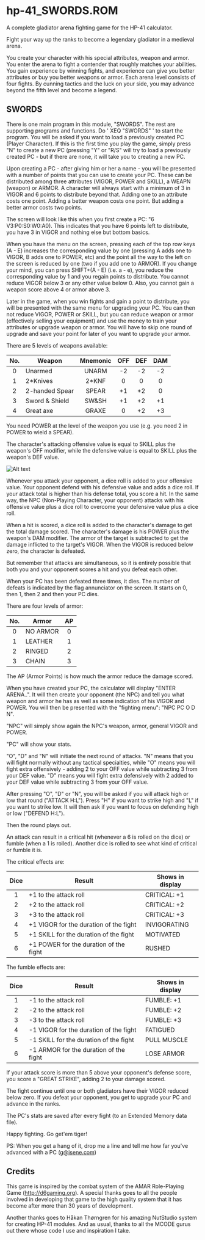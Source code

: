# hp-41_SWORDS.ROM
A complete gladiator arena fighting game for the HP-41 calculator.

Fight your way up the ranks to become a legendary gladiator in a medieval arena.

You create your character with his special attributes, weapon and armor. You enter the arena to fight a contender that roughly matches your abilities. You gain experience by winning fights, and experience can give you better attributes or buy you better weapons or armor. Each arena level consists of four fights. By cunning tactics and the luck on your side, you may advance beyond the fifth level and become a legend.

## SWORDS

There is one main program in this module, "SWORDS". The rest are supporting programs and functions. Do ' XEQ "SWORDS" ' to start the program. You will be asked if you want to load a previously created PC (Player Character). If this is the first time you play the game, simply press "N" to create a new PC (pressing "Y" or "R/S" will try to load a previously created PC - but if there are none, it will take you to creating a new PC.

Upon creating a PC - after giving him or her a name - you will be presented with a number of points that you can use to create your PC. These can be distributed among three attributes (VIGOR, POWER and SKILL), a WEAPN (weapon) or ARMOR. A character will always start with a minimum of 3 in VIGOR and 6 points to distribute beyond that. Adding one to an attribute costs one point. Adding a better weapon costs one point. But adding a better armor costs two points.

The screen will look like this when you first create a PC: "6 V3:P0:S0:W0:A0). This indicates that you have 6 points left to distribute, you have 3 in VIGOR and nothing else but bottom basics.

When you have the menu on the screen, pressing each of the top row keys (A - E) increases the corresponding value by one (pressing A adds one to VIGOR, B adds one to POWER, etc) and the point all the way to the left on the screen is reduced by one (two if you add one to ARMOR). If you change your mind, you can press SHIFT+(A - E) (i.e. a - e), you reduce the corresponding value by 1 and you regain points to distribute. You cannot reduce VIGOR below 3 or any other value below 0. Also, you cannot gain a weapon score above 4 or armor above 3.

Later in the game, when you win fights and gain a point to distribute, you will be presented with the same menu for upgrading your PC. You can then not reduce VIGOR, POWER or SKILL, but you can reduce weapon or armor (effectively selling your equipment) and use the money to train your attributes or upgrade weapon or armor. You will have to skip one round of upgrade and save your point for later of you want to upgrade your armor.

There are 5 levels of weapons available:

| No. | Weapon         | Mnemonic | OFF | DEF | DAM |  
| :-: | -------------- | :------: | :-: | :-: | :-: |
|  0  | Unarmed        |  UNARM   | -2  | -2  | -2  |
|  1  | 2*Knives       |  2*KNF   |  0  |  0  |  0  |
|  2  | 2-handed Spear |  SPEAR   | +1  | +2  |  0  | 
|  3  | Sword & Shield |  SW&SH   | +1  | +2  | +1  |
|  4  | Great axe      |  GRAXE   |  0  | +2  | +3  |

You need POWER at the level of the weapon you use (e.g. you need 2 in POWER to wield a SPEAR).

The character's attacking offensive value is equal to SKILL plus the weapon's OFF modifier, while the defensive value is equal to SKILL plus the weapon's DEF value.

![Alt text](http://www.ffxivinfo.com/images/disciplines/gladiator.gif?raw=true "Gladiator")

Whenever you attack your opponent, a dice roll is added to your offensive value. Your opponent defend with his defensive value and adds a dice roll. If your attack total is higher than his defense total, you score a hit. In the same way, the NPC (Non-Playing Character, your opponent) attacks with his offensive value plus a dice roll to overcome your defensive value plus a dice roll.

When a hit is scored, a dice roll is added to the character's damage to get the total damage scored. The character's damage is his POWER plus the weapon's DAM modifier. The armor of the target is subtracted to get the damage inflicted to the target's VIGOR. When the VIGOR is reduced below zero, the character is defeated.

But remember that attacks are simultaneous, so it is entirely possible that both you and your opponent scores a hit and you defeat each other.

When your PC has been defeated three times, it dies. The number of defeats is indicated by the flag annunciator on the screen. It starts on 0, then 1, then 2 and then your PC dies.

There are four levels of armor:

| No. | Armor    | AP  |
| :-: | -------- | :-: |
|  0  | NO ARMOR |  0  |
|  1  | LEATHER  |  1  |
|  2  | RINGED   |  2  |
|  3  | CHAIN    |  3  |

The AP (Armor Points) is how much the armor reduce the damage scored.

When you have created your PC, the calculator will display "ENTER ARENA..". It will then create your opponent (the NPC) and tell you what weapon and armor he has as well as some indication of his VIGOR and POWER. You will then be presented with the "fighting menu": "NPC PC O D N".

"NPC" will simply show again the NPC's weapon, armor, general VIGOR and POWER.

"PC" will show your stats.

"O", "D" and "N" will initiate the next round of attacks. "N" means that you will fight normally without any tactical specialties, while "O" means you will fight extra offensively - adding 2 to your OFF value while subtracting 3 from your DEF value. "D" means you will fight extra defensively with 2 added to your DEF value while subtracting 3 from your OFF value.

After pressing "O", "D" or "N", you will be asked if you will attack high or low that round ("ATTACK H:L"). Press "H" if you want to strike high and "L" if you want to strike low. It will then ask if you want to focus on defending high or low ("DEFEND H:L").

Then the round plays out.

An attack can result in a critical hit (whenever a 6 is rolled on the dice) or fumble (when a 1 is rolled). Another dice is rolled to see what kind of critical or fumble it is.

The critical effects are:

| Dice | Result        		                    | Shows in display |
| :--: | -------------------------------------- | ---------------- |
|  1   | +1 to the attack roll                  | CRITICAL: +1     |
|  2   | +2 to the attack roll                  | CRITICAL: +2     |
|  3   | +3 to the attack roll                  | CRITICAL: +3     |
|  4   | +1 VIGOR for the duration of the fight | INVIGORATING     |
|  5   | +1 SKILL for the duration of the fight | MOTIVATED        |
|  6   | +1 POWER for the duration of the fight | RUSHED           |

The fumble effects are:

| Dice | Result        		                    | Shows in display |
| :--: | -------------------------------------- | ---------------- |
|  1   | -1 to the attack roll                  | FUMBLE: +1       |
|  2   | -2 to the attack roll                  | FUMBLE: +2       |
|  3   | -3 to the attack roll                  | FUMBLE: +3       |
|  4   | -1 VIGOR for the duration of the fight | FATIGUED         |
|  5   | -1 SKILL for the duration of the fight | PULL MUSCLE      |
|  6   | -1 ARMOR for the duration of the fight | LOSE ARMOR       |

If your attack score is more than 5 above your opponent's defense score, you score a "GREAT STRIKE", adding 2 to your damage scored.

The fight continue until one or both gladiators have their VIGOR reduced below zero. If you defeat your opponent, you get to upgrade your PC and advance in the ranks.

The PC's stats are saved after every fight (to an Extended Memory data file).

Happy fighting. Go get'em tiger!

PS: When you get a hang of it, drop me a line and tell me how far you've advanced with a PC (g@isene.com)

## Credits

This game is inspired by the combat system of the AMAR Role-Playing Game (http://d6gaming.org). A special thanks goes to all the people involved in developing that game to the high quality system that it has become after more than 30 years of development.

Another thanks goes to Håkan Thørngren for his amazing NutStudio system for creating HP-41 modules. And as usual, thanks to all the MCODE gurus out there whose code I use and inspiration I take.
